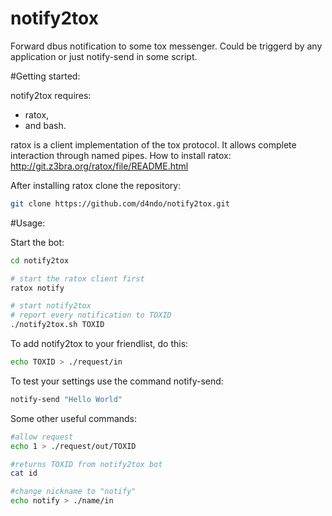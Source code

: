 # notify2tox
Forward dbus notification to some tox messenger.
Could be triggerd by any application or just notify-send in some script.

#Getting started:

notify2tox requires:
* ratox,
* and bash.

ratox is a client implementation of the tox protocol. It allows complete interaction through named pipes.
How to install ratox: http://git.z3bra.org/ratox/file/README.html

After installing ratox clone the repository:

```bash
git clone https://github.com/d4ndo/notify2tox.git
```

#Usage:

Start the bot:

```bash
cd notify2tox

# start the ratox client first
ratox notify

# start notify2tox
# report every notification to TOXID
./notify2tox.sh TOXID
```

To add notify2tox to your friendlist, do this:

```bash
echo TOXID > ./request/in
```

To test your settings use the command notify-send:

```bash
notify-send "Hello World"
```

Some other useful commands:

```bash
#allow request
echo 1 > ./request/out/TOXID

#returns TOXID from notify2tox bot
cat id

#change nickname to "notify"
echo notify > ./name/in
```

